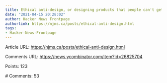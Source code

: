 ```yaml
---
title: Ethical anti-design, or designing products that people can't get addicted to
date: "2021-04-15 20:28:02"
author: Hacker News Frontpage
authorlink: https://njms.ca/posts/ethical-anti-design.html
tags:
- Hacker-News-Frontpage
---
```


<p>Article URL: <a href="https://njms.ca/posts/ethical-anti-design.html">https://njms.ca/posts/ethical-anti-design.html</a></p>
<p>Comments URL: <a href="https://news.ycombinator.com/item?id=26825704">https://news.ycombinator.com/item?id=26825704</a></p>
<p>Points: 123</p>
<p># Comments: 53</p>
